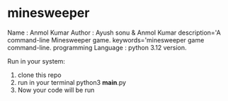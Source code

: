 ﻿# minesweeper
Name : Anmol Kumar 
Author : Ayush sonu & Anmol Kumar
description='A command-line Minesweeper game.
keywords='minesweeper game command-line.
programming Language : python 3.12 version.

Run in your system: 
1. clone this repo
2. run in your terminal python3 __main__.py
3. Now your code will be run 
